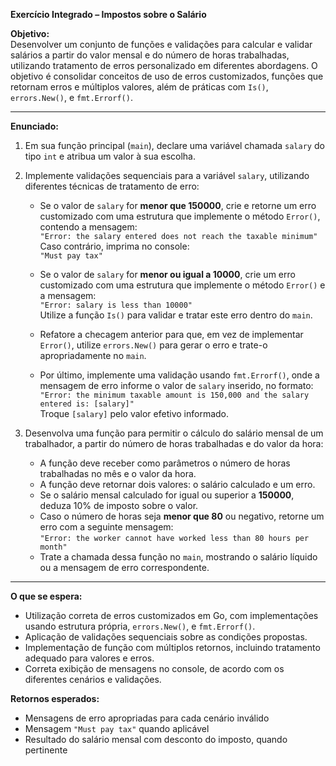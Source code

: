 **Exercício Integrado – Impostos sobre o Salário**

**Objetivo:**  
Desenvolver um conjunto de funções e validações para calcular e validar salários a partir do valor mensal e do número de horas trabalhadas, utilizando tratamento de erros personalizado em diferentes abordagens. O objetivo é consolidar conceitos de uso de erros customizados, funções que retornam erros e múltiplos valores, além de práticas com `Is()`, `errors.New()`, e `fmt.Errorf()`.

---

**Enunciado:**  

1. Em sua função principal (`main`), declare uma variável chamada `salary` do tipo `int` e atribua um valor à sua escolha.

2. Implemente validações sequenciais para a variável `salary`, utilizando diferentes técnicas de tratamento de erro:
   
   - Se o valor de `salary` for **menor que 150000**, crie e retorne um erro customizado com uma estrutura que implemente o método `Error()`, contendo a mensagem:  
     `"Error: the salary entered does not reach the taxable minimum"`  
     Caso contrário, imprima no console:  
     `"Must pay tax"`
     
   - Se o valor de `salary` for **menor ou igual a 10000**, crie um erro customizado com uma estrutura que implemente o método `Error()` e a mensagem:  
     `"Error: salary is less than 10000"`  
     Utilize a função `Is()` para validar e tratar este erro dentro do `main`.
     
   - Refatore a checagem anterior para que, em vez de implementar `Error()`, utilize `errors.New()` para gerar o erro e trate-o apropriadamente no `main`.

   - Por último, implemente uma validação usando `fmt.Errorf()`, onde a mensagem de erro informe o valor de `salary` inserido, no formato:  
     `"Error: the minimum taxable amount is 150,000 and the salary entered is: [salary]"`  
     Troque `[salary]` pelo valor efetivo informado.
  
3. Desenvolva uma função para permitir o cálculo do salário mensal de um trabalhador, a partir do número de horas trabalhadas e do valor da hora:

   - A função deve receber como parâmetros o número de horas trabalhadas no mês e o valor da hora.
   - A função deve retornar dois valores: o salário calculado e um erro.
   - Se o salário mensal calculado for igual ou superior a **150000**, deduza 10% de imposto sobre o valor.
   - Caso o número de horas seja **menor que 80** ou negativo, retorne um erro com a seguinte mensagem:  
     `"Error: the worker cannot have worked less than 80 hours per month"`
   - Trate a chamada dessa função no `main`, mostrando o salário líquido ou a mensagem de erro correspondente.

---

**O que se espera:**  
- Utilização correta de erros customizados em Go, com implementações usando estrutura própria, `errors.New()`, e `fmt.Errorf()`.
- Aplicação de validações sequenciais sobre as condições propostas.
- Implementação de função com múltiplos retornos, incluindo tratamento adequado para valores e erros.
- Correta exibição de mensagens no console, de acordo com os diferentes cenários e validações.

**Retornos esperados:**  
- Mensagens de erro apropriadas para cada cenário inválido
- Mensagem `"Must pay tax"` quando aplicável
- Resultado do salário mensal com desconto do imposto, quando pertinente

